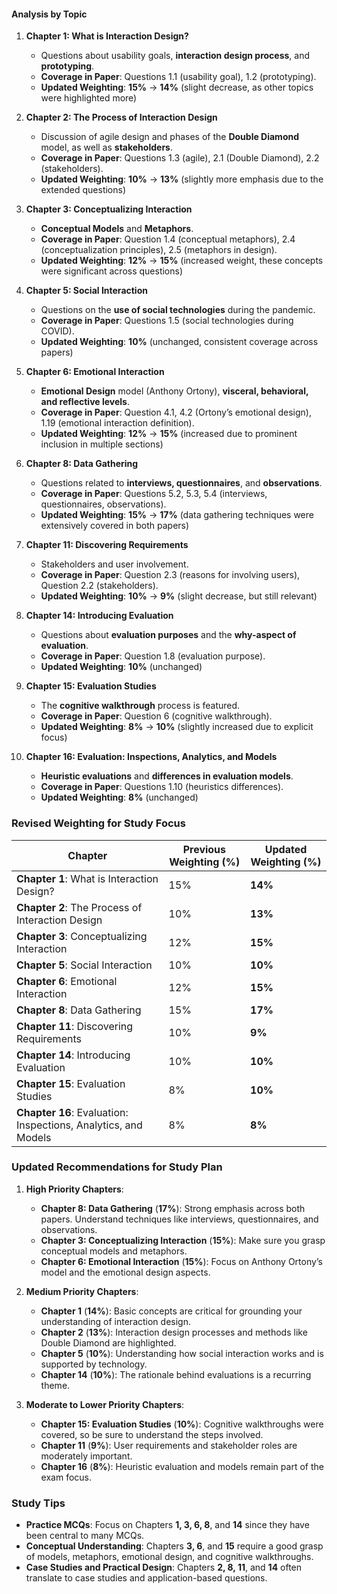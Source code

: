 
#### Analysis by Topic

1. **Chapter 1: What is Interaction Design?**
   - Questions about usability goals, **interaction design process**, and **prototyping**.
   - **Coverage in Paper**: Questions 1.1 (usability goal), 1.2 (prototyping).
   - **Updated Weighting**: **15%** → **14%** (slight decrease, as other topics were highlighted more)

2. **Chapter 2: The Process of Interaction Design**
   - Discussion of agile design and phases of the **Double Diamond** model, as well as **stakeholders**.
   - **Coverage in Paper**: Questions 1.3 (agile), 2.1 (Double Diamond), 2.2 (stakeholders).
   - **Updated Weighting**: **10%** → **13%** (slightly more emphasis due to the extended questions)

3. **Chapter 3: Conceptualizing Interaction**
   - **Conceptual Models** and **Metaphors**.
   - **Coverage in Paper**: Question 1.4 (conceptual metaphors), 2.4 (conceptualization principles), 2.5 (metaphors in design).
   - **Updated Weighting**: **12%** → **15%** (increased weight, these concepts were significant across questions)

4. **Chapter 5: Social Interaction**
   - Questions on the **use of social technologies** during the pandemic.
   - **Coverage in Paper**: Questions 1.5 (social technologies during COVID).
   - **Updated Weighting**: **10%** (unchanged, consistent coverage across papers)

5. **Chapter 6: Emotional Interaction**
   - **Emotional Design** model (Anthony Ortony), **visceral, behavioral, and reflective levels**.
   - **Coverage in Paper**: Question 4.1, 4.2 (Ortony’s emotional design), 1.19 (emotional interaction definition).
   - **Updated Weighting**: **12%** → **15%** (increased due to prominent inclusion in multiple sections)

6. **Chapter 8: Data Gathering**
   - Questions related to **interviews, questionnaires**, and **observations**.
   - **Coverage in Paper**: Questions 5.2, 5.3, 5.4 (interviews, questionnaires, observations).
   - **Updated Weighting**: **15%** → **17%** (data gathering techniques were extensively covered in both papers)

7. **Chapter 11: Discovering Requirements**
   - Stakeholders and user involvement.
   - **Coverage in Paper**: Question 2.3 (reasons for involving users), Question 2.2 (stakeholders).
   - **Updated Weighting**: **10%** → **9%** (slight decrease, but still relevant)

8. **Chapter 14: Introducing Evaluation**
   - Questions about **evaluation purposes** and the **why-aspect of evaluation**.
   - **Coverage in Paper**: Question 1.8 (evaluation purpose).
   - **Updated Weighting**: **10%** (unchanged)

9. **Chapter 15: Evaluation Studies**
   - The **cognitive walkthrough** process is featured.
   - **Coverage in Paper**: Question 6 (cognitive walkthrough).
   - **Updated Weighting**: **8%** → **10%** (slightly increased due to explicit focus)

10. **Chapter 16: Evaluation: Inspections, Analytics, and Models**
    - **Heuristic evaluations** and **differences in evaluation models**.
    - **Coverage in Paper**: Questions 1.10 (heuristics differences).
    - **Updated Weighting**: **8%** (unchanged)

### Revised Weighting for Study Focus

| Chapter                             | Previous Weighting (%) | Updated Weighting (%) |
|-------------------------------------|------------------------|-----------------------|
| **Chapter 1**: What is Interaction Design? | 15%                    | **14%**               |
| **Chapter 2**: The Process of Interaction Design | 10%                | **13%**               |
| **Chapter 3**: Conceptualizing Interaction | 12%                   | **15%**               |
| **Chapter 5**: Social Interaction          | 10%                   | **10%**               |
| **Chapter 6**: Emotional Interaction       | 12%                   | **15%**               |
| **Chapter 8**: Data Gathering              | 15%                   | **17%**               |
| **Chapter 11**: Discovering Requirements   | 10%                   | **9%**                |
| **Chapter 14**: Introducing Evaluation     | 10%                   | **10%**               |
| **Chapter 15**: Evaluation Studies         | 8%                    | **10%**               |
| **Chapter 16**: Evaluation: Inspections, Analytics, and Models | 8% | **8%**               |

### Updated Recommendations for Study Plan
1. **High Priority Chapters**:
   - **Chapter 8: Data Gathering** (**17%**): Strong emphasis across both papers. Understand techniques like interviews, questionnaires, and observations.
   - **Chapter 3: Conceptualizing Interaction** (**15%**): Make sure you grasp conceptual models and metaphors.
   - **Chapter 6: Emotional Interaction** (**15%**): Focus on Anthony Ortony’s model and the emotional design aspects.

2. **Medium Priority Chapters**:
   - **Chapter 1** (**14%**): Basic concepts are critical for grounding your understanding of interaction design.
   - **Chapter 2** (**13%**): Interaction design processes and methods like Double Diamond are highlighted.
   - **Chapter 5** (**10%**): Understanding how social interaction works and is supported by technology.
   - **Chapter 14** (**10%**): The rationale behind evaluations is a recurring theme.

3. **Moderate to Lower Priority Chapters**:
   - **Chapter 15: Evaluation Studies** (**10%**): Cognitive walkthroughs were covered, so be sure to understand the steps involved.
   - **Chapter 11** (**9%**): User requirements and stakeholder roles are moderately important.
   - **Chapter 16** (**8%**): Heuristic evaluation and models remain part of the exam focus.

### Study Tips
- **Practice MCQs**: Focus on Chapters **1, 3, 6, 8**, and **14** since they have been central to many MCQs.
- **Conceptual Understanding**: Chapters **3, 6**, and **15** require a good grasp of models, metaphors, emotional design, and cognitive walkthroughs.
- **Case Studies and Practical Design**: Chapters **2, 8, 11**, and **14** often translate to case studies and application-based questions.

